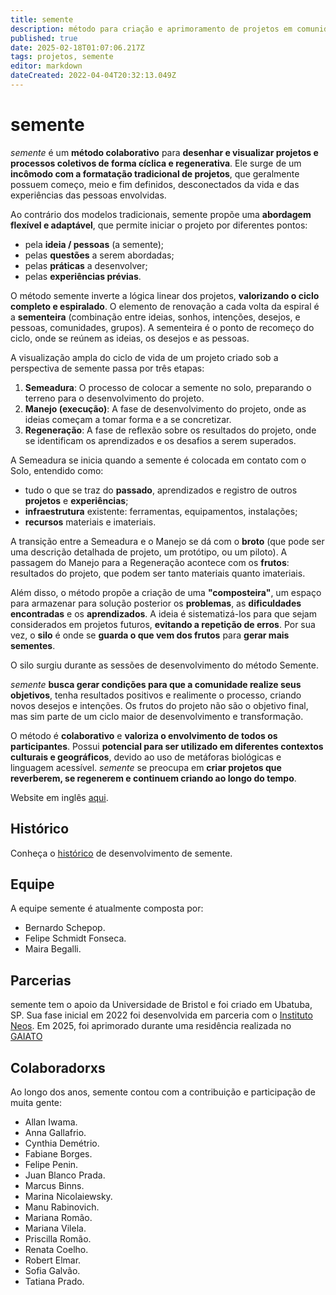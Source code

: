 ```yaml
---
title: semente
description: método para criação e aprimoramento de projetos em comunidade
published: true
date: 2025-02-18T01:07:06.217Z
tags: projetos, semente
editor: markdown
dateCreated: 2022-04-04T20:32:13.049Z
---
```


# semente

*semente* é um **método colaborativo** para **desenhar e visualizar projetos e processos coletivos de forma cíclica e regenerativa**. Ele surge de um **incômodo com a formatação tradicional de projetos**, que geralmente possuem começo, meio e fim definidos, desconectados da vida e das experiências das pessoas envolvidas.

Ao contrário dos modelos tradicionais, semente propõe uma **abordagem flexível e adaptável**, que permite iniciar o projeto por diferentes pontos:

*   pela **ideia / pessoas** (a semente);
*   pelas **questões** a serem abordadas;
*   pelas **práticas** a desenvolver;
*   pelas **experiências prévias**.

O método semente inverte a lógica linear dos projetos, **valorizando o ciclo completo e espiralado**. O elemento de renovação a cada volta da espiral é a **sementeira** (combinação entre ideias, sonhos, intenções, desejos, e pessoas, comunidades, grupos). A sementeira é o ponto de recomeço do ciclo, onde se reúnem as ideias, os desejos e as pessoas.

A visualização ampla do ciclo de vida de um projeto criado sob a perspectiva de semente passa por três etapas:

1.  **Semeadura**: O processo de colocar a semente no solo, preparando o terreno para o desenvolvimento do projeto.
1.  **Manejo (execução)**: A fase de desenvolvimento do projeto, onde as ideias começam a tomar forma e a se concretizar.
1.  **Regeneração**: A fase de reflexão sobre os resultados do projeto, onde se identificam os aprendizados e os desafios a serem superados.

A Semeadura se inicia quando a semente é colocada em contato com o Solo, entendido como:

*   tudo o que se traz do **passado**, aprendizados e registro de outros **projetos** e **experiências**;
*   **infraestrutura** existente: ferramentas, equipamentos, instalações;
*   **recursos** materiais e imateriais.

A transição entre a Semeadura e o Manejo se dá com o **broto** (que pode ser uma descrição detalhada de projeto, um protótipo, ou um piloto). A passagem do Manejo para a Regeneração acontece com os **frutos**: resultados do projeto, que podem ser tanto materiais quanto imateriais.

Além disso, o método propõe a criação de uma **"composteira"**, um espaço para armazenar para solução posterior os **problemas**, as **dificuldades encontradas** e os **aprendizados**. A ideia é sistematizá-los para que sejam considerados em projetos futuros, **evitando a repetição de erros**. Por sua vez, o **silo** é onde se **guarda o que vem dos frutos** para **gerar mais sementes**.

O silo surgiu durante as sessões de desenvolvimento do método Semente.

*semente* **busca gerar condições para que a comunidade realize seus objetivos**, tenha resultados positivos e realimente o processo, criando novos desejos e intenções. Os frutos do projeto não são o objetivo final, mas sim parte de um ciclo maior de desenvolvimento e transformação.

O método é **colaborativo** e **valoriza o envolvimento de todos os participantes**. Possui **potencial para ser utilizado em diferentes contextos culturais e geográficos**, devido ao uso de metáforas biológicas e linguagem acessível. *semente* se preocupa em **criar projetos que reverberem, se regenerem e continuem criando ao longo do tempo**.

Website em inglês [aqui](https://semente.de).

## Histórico

Conheça o [histórico](historico) de desenvolvimento de semente.

## Equipe

A equipe semente é atualmente composta por:

- Bernardo Schepop.
- Felipe Schmidt Fonseca.
- Maira Begalli.

## Parcerias

semente tem o apoio da Universidade de Bristol e foi criado em Ubatuba, SP. Sua fase inicial em 2022 foi desenvolvida em parceria com o [Instituto Neos](https://coletivoneos.org). Em 2025, foi aprimorado durante uma residência realizada no [GAIATO](https://www.gaiato.org)

## Colaboradorxs

Ao longo dos anos, semente contou com a contribuição e participação de muita gente:

- Allan Iwama.
- Anna Gallafrio.
- Cynthia Demétrio.
- Fabiane Borges.
- Felipe Penin.
- Juan Blanco Prada.
- Marcus Binns.
- Marina Nicolaiewsky.
- Manu Rabinovich.
- Mariana Romão.
- Mariana Vilela.
- Priscilla Romão.
- Renata Coelho.
- Robert Elmar.
- Sofia Galvão.
- Tatiana Prado.
